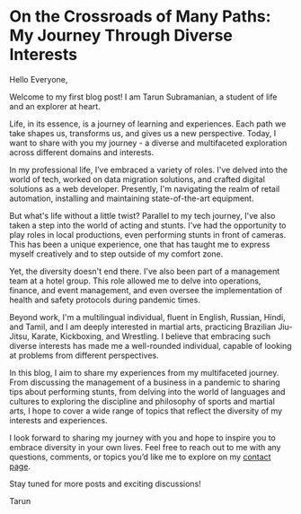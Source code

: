 # On the Crossroads of Many Paths: My Journey Through Diverse Interests
Hello Everyone,

Welcome to my first blog post! I am Tarun Subramanian, a student of life and an explorer at heart.

Life, in its essence, is a journey of learning and experiences. Each path we take shapes us, transforms us, and gives us a new perspective. Today, I want to share with you my journey - a diverse and multifaceted exploration across different domains and interests.

In my professional life, I’ve embraced a variety of roles. I've delved into the world of tech, worked on data migration solutions, and crafted digital solutions as a web developer. Presently, I'm navigating the realm of retail automation, installing and maintaining state-of-the-art equipment.

But what's life without a little twist? Parallel to my tech journey, I've also taken a step into the world of acting and stunts. I've had the opportunity to play roles in local productions, even performing stunts in front of cameras. This has been a unique experience, one that has taught me to express myself creatively and to step outside of my comfort zone.

Yet, the diversity doesn't end there. I've also been part of a management team at a hotel group. This role allowed me to delve into operations, finance, and event management, and even oversee the implementation of health and safety protocols during pandemic times.

Beyond work, I'm a multilingual individual, fluent in English, Russian, Hindi, and Tamil, and I am deeply interested in martial arts, practicing Brazilian Jiu-Jitsu, Karate, Kickboxing, and Wrestling. I believe that embracing such diverse interests has made me a well-rounded individual, capable of looking at problems from different perspectives.

In this blog, I aim to share my experiences from my multifaceted journey. From discussing the management of a business in a pandemic to sharing tips about performing stunts, from delving into the world of languages and cultures to exploring the discipline and philosophy of sports and martial arts, I hope to cover a wide range of topics that reflect the diversity of my interests and experiences.

I look forward to sharing my journey with you and hope to inspire you to embrace diversity in your own lives. Feel free to reach out to me with any questions, comments, or topics you’d like me to explore on my [contact page](https://tarun010.pythonanywhere.com/contact/).

Stay tuned for more posts and exciting discussions!

Tarun